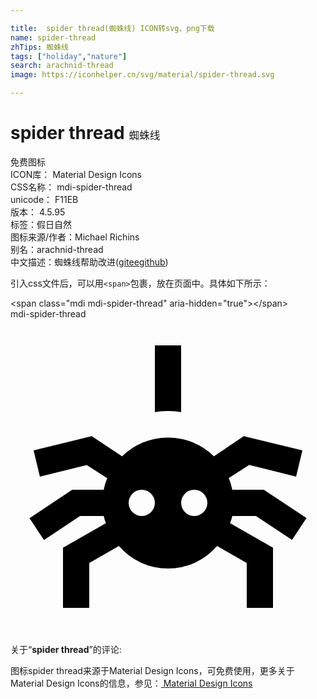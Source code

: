 ```yaml
---

title:  spider thread(蜘蛛线) ICON转svg、png下载
name: spider-thread
zhTips: 蜘蛛线
tags: ["holiday","nature"]
search: arachnid-thread
image: https://iconhelper.cn/svg/material/spider-thread.svg

---
```


# spider thread  <small style="font-size: 60%;font-weight: 100">蜘蛛线</small>


<div class="detail-page">
<p>
<span><span class="badge-success badge">免费图标</span> </span>
<br/>
<span>
ICON库：
<span class="badge-secondary badge">Material Design Icons</span> 
</span>
<br/>
<span>
CSS名称：
<span class="badge-secondary badge">mdi-spider-thread</span> 
</span>
<br/>
<span>
unicode：
<span class="badge-secondary badge">F11EB</span> 
<copy-btn content='F11EB' btn-title=""></copy-btn>
<copy-btn :content='String.fromCodePoint(parseInt("F11EB", 16))' btn-title="复制U"></copy-btn>
</span>
<br/>
<span>
版本：
<span class="badge-secondary badge">4.5.95</span> 
</span><br/><span>标签：<span class="badge-light badge"><router-link to="/tags/holiday.html">假日</router-link></span><span class="badge-light badge"><router-link to="/tags/nature.html">自然</router-link></span></span>
<br/>
<span>图标来源/作者：<span class="badge-light badge">Michael Richins</span></span> 
<br/>
<span>别名：<span class="badge-light badge">arachnid-thread</span></span><br/><span class="zh-detail">中文描述：<span class="badge-primary badge">蜘蛛线</span><span class="help-link"><span>帮助改进</span>(<a href="https://gitee.com/liuwave/icon-helper/edit/master/json/material/spider-thread.json" target="_blank" rel="noopener noreferrer">gitee</a><a href="https://github.com/liuwave/icon-helper/edit/master/json/material/spider-thread.json" target="_blank" rel="noopener noreferrer">github</a></span>)</span><br/>
</p>
</div>
<div class="alert alert-dark">
  <i class="mdi mdi-spider-thread mdi-48px"></i>
  <i class="mdi mdi-spider-thread mdi-36px"></i>
  <i class="mdi mdi-spider-thread mdi-24px"></i>
  <i class="mdi mdi-spider-thread mdi-18px"></i>
</div>
<div>
  <p>引入css文件后，可以用<code>&lt;span&gt;</code>包裹，放在页面中。具体如下所示：    
  </p>
  <div class="alert alert-primary" style="font-size: 14px">
    &lt;span class="mdi mdi-spider-thread" aria-hidden="true"&gt;&lt;/span&gt;
    <copy-btn content='<span class="mdi mdi-spider-thread" aria-hidden="true"></span>'></copy-btn>
  </div>
  <div class="alert alert-secondary">
    <i class="mdi mdi-spider-thread"
    style="font-size: 24px"
    aria-hidden="true"></i> mdi-spider-thread
    <copy-btn content="mdi-spider-thread" btn-title="复制图标名称"></copy-btn>
  </div>
</div>
<div id="svg" class="svg-wrap">
<svg xmlns="http://www.w3.org/2000/svg" viewBox="0 0 24 24"><path d="M13 2V7.08A5.47 5.47 0 0 0 12 7A5.47 5.47 0 0 0 11 7.08V2M16.9 15A5 5 0 0 1 16.73 15.55L20 17.42V22H18V18.58L15.74 17.29A4.94 4.94 0 0 1 8.26 17.29L6 18.58V22H4V17.42L7.27 15.55A5 5 0 0 1 7.1 15H5.3L2.55 16.83L1.45 15.17L4.7 13H7.1A5 5 0 0 1 7.37 12.12L5.81 11.12L2.24 12L1.76 10L6.19 8.92L8.5 10.45A5 5 0 0 1 15.5 10.45L17.77 8.92L22.24 10L21.76 12L18.19 11.11L16.63 12.11A5 5 0 0 1 16.9 13H19.3L22.55 15.16L21.45 16.82L18.7 15M11 14A1 1 0 1 0 10 15A1 1 0 0 0 11 14M15 14A1 1 0 1 0 14 15A1 1 0 0 0 15 14Z" /></svg>
</div>
<detail full-name='mdi-spider-thread'></detail>
<div class="icon-detail__container">
<p>关于“<b>spider thread</b>”的评论:</p>
</div>
<Vssue title="关于“spider thread”的评论" />    
<div><p>图标spider thread来源于Material Design Icons，可免费使用，更多关于 Material Design Icons的信息，参见：<a target="_blank" href="https://iconhelper.cn/material.html"> Material Design Icons</a>
</p></div>
